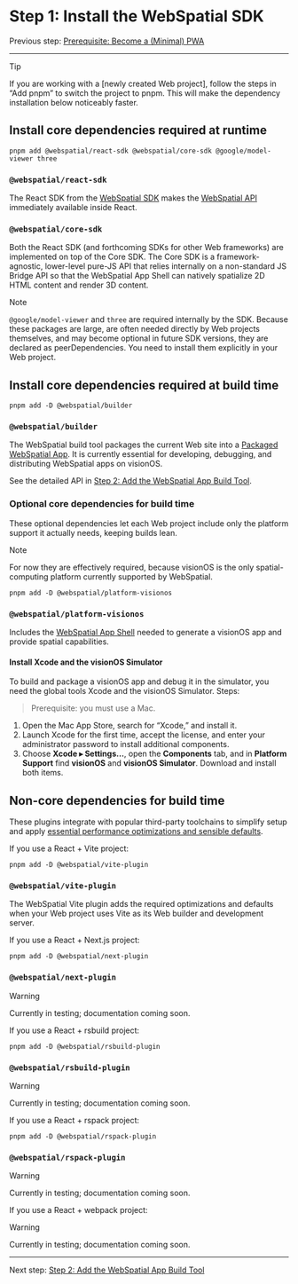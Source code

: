 # Step&nbsp;1: Install the WebSpatial SDK

Previous step: [Prerequisite: Become a (Minimal) PWA](prerequisite-become-a-minimal-pwa.md)

---

> [!TIP]
> If you are working with a [newly created Web project], follow the steps in “Add pnpm” to switch the project to pnpm. This will make the dependency installation below noticeably faster.

<a id="core-deps-for-runtime"></a>
## Install core dependencies required at runtime

```shell
pnpm add @webspatial/react-sdk @webspatial/core-sdk @google/model-viewer three
```

<a id="react-sdk"></a>
### `@webspatial/react-sdk`

The React SDK from the [WebSpatial SDK]() makes the [WebSpatial API]() immediately available inside React.

<a id="core-sdk"></a>
### `@webspatial/core-sdk`

Both the React SDK (and forthcoming SDKs for other Web frameworks) are implemented on top of the Core SDK. The Core SDK is a framework-agnostic, lower-level pure-JS API that relies internally on a non-standard JS Bridge API so that the WebSpatial App Shell can natively spatialize 2D HTML content and render 3D content.

> [!NOTE]
> `@google/model-viewer` and `three` are required internally by the SDK. Because these packages are large, are often needed directly by Web projects themselves, and may become optional in future SDK versions, they are declared as peerDependencies. You need to install them explicitly in your Web project.

<a id="core-deps-for-building"></a>
## Install core dependencies required at build time

```shell
pnpm add -D @webspatial/builder
```

<a id="builder"></a>
### `@webspatial/builder`

The WebSpatial build tool packages the current Web site into a [Packaged WebSpatial App](). It is currently essential for developing, debugging, and distributing WebSpatial apps on visionOS.

See the detailed API in [Step 2: Add the WebSpatial App Build Tool](step-2-add-build-tool-for-packaged-webspatial-apps.md).

<a id="optional-deps-for-building"></a>
### Optional core dependencies for build time

These optional dependencies let each Web project include only the platform support it actually needs, keeping builds lean.

> [!NOTE]
> For now they are effectively required, because visionOS is the only spatial-computing platform currently supported by WebSpatial.

```shell
pnpm add -D @webspatial/platform-visionos
```

<a id="visionos"></a>
### `@webspatial/platform-visionos`

Includes the [WebSpatial App Shell]() needed to generate a visionOS app and provide spatial capabilities.

<a id="visionos-simulator"></a>
#### Install Xcode and the visionOS Simulator

To build and package a visionOS app and debug it in the simulator, you need the global tools Xcode and the visionOS Simulator. Steps:

> Prerequisite: you must use a Mac.

1. Open the Mac App Store, search for “Xcode,” and install it.
2. Launch Xcode for the first time, accept the license, and enter your administrator password to install additional components.
3. Choose **Xcode ▸ Settings…**, open the **Components** tab, and in **Platform Support** find **visionOS** and **visionOS Simulator**. Download and install both items.

<a id="non-core-deps-for-building"></a>
## Non-core dependencies for build time

These plugins integrate with popular third-party toolchains to simplify setup and apply [essential performance optimizations and sensible defaults]().

If you use a React + Vite project:

```shell
pnpm add -D @webspatial/vite-plugin
```

<a id="plugin-vite"></a>
### `@webspatial/vite-plugin`

The WebSpatial Vite plugin adds the required optimizations and defaults when your Web project uses Vite as its Web builder and development server.

If you use a React + Next.js project:

```shell
pnpm add -D @webspatial/next-plugin
```

<a id="plugin-next"></a>
### `@webspatial/next-plugin`

> [!WARNING]
> Currently in testing; documentation coming soon.

If you use a React + rsbuild project:

```shell
pnpm add -D @webspatial/rsbuild-plugin
```

<a id="plugin-rsbuild"></a>
### `@webspatial/rsbuild-plugin`

> [!WARNING]
> Currently in testing; documentation coming soon.

If you use a React + rspack project:

```shell
pnpm add -D @webspatial/rspack-plugin
```

<a id="plugin-rspack"></a>
### `@webspatial/rspack-plugin`

> [!WARNING]
> Currently in testing; documentation coming soon.

If you use a React + webpack project:

> [!WARNING]
> Currently in testing; documentation coming soon.

---

Next step: [Step 2: Add the WebSpatial App Build Tool](step-2-add-build-tool-for-packaged-webspatial-apps.md)
